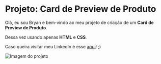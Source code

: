 <h1>Projeto: Card de Preview de Produto</h1>

<p>Olá, eu sou Bryan e bem-vindo ao meu projeto de criação de um <strong>Card de Preview de Produto</strong>.</p>
<p>Dessa vez usando apenas <strong>HTML</strong> e <strong>CSS</strong>.</p>
<p>Caso queira visitar meu LinkedIn é esse <a href="https://www.linkedin.com/in/bryan-i-moreira/" target="_blank">aqui</a>! ;) </p>

![Imagem do projeto](https://user-images.githubusercontent.com/49196485/209417125-72e15946-1b2a-4824-a77d-0452e2149fe0.png)